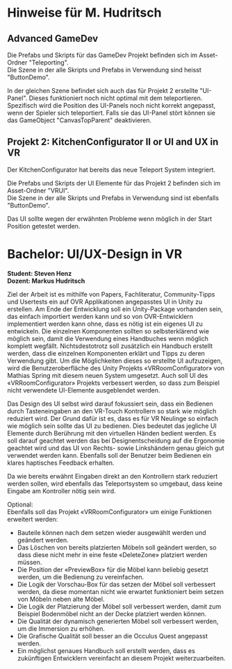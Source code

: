 # Hinweise für M. Hudritsch
## Advanced GameDev

<p>Die Prefabs und Skripts für das GameDev Projekt befinden sich im Asset-Ordner "Teleporting".<br> 
Die Szene in der alle Skripts und Prefabs in Verwendung sind heisst "ButtonDemo".</p>

<p>In der gleichen Szene befindet sich auch das für Projekt 2 erstellte "UI-Panel". Dieses funktioniert noch nicht optimal mit dem teleportieren.
Spezifisch wird die Position des UI-Panels noch nicht korrekt angepasst, wenn der Spieler sich teleportiert. 
Falls sie das UI-Panel stört können sie das GameObject "CanvasTopParent" deaktivieren.</p>

## Projekt 2: KitchenConfigurator II or UI and UX in VR

<p>Der KitchenConfigurator hat bereits das neue Teleport System integriert.</p>

<p>Die Prefabs und Skripts der UI Elemente für das Projekt 2 befinden sich im Asset-Ordner "VRUI".<br>
Die Szene in der alle Skripts und Prefabs in Verwendung sind ist ebenfalls "ButtonDemo".</p>

<p>Das UI sollte wegen der erwähnten Probleme wenn möglich in der Start Position getestet werden.</p>

# Bachelor: UI/UX-Design in VR
**Student: Steven Henz**<br>
**Dozent: Markus Hudritsch**

<p>Ziel der Arbeit ist es mithilfe von Papers, Fachliteratur, Community-Tipps und Usertests ein auf OVR Applikationen angepasstes UI in Unity zu erstellen. 
Am Ende der Entwicklung soll ein Unity-Package vorhanden sein, das einfach importiert werden kann und so von OVR-Entwicklern implementiert werden kann ohne, 
dass es nötig ist ein eigenes UI zu entwickeln. Die einzelnen Komponenten sollten so selbsterklärend wie möglich sein, 
damit die Verwendung eines Handbuches wenn möglich komplett wegfällt. Nichtsdestotrotz soll zusätzlich ein Handbuch erstellt werden, 
dass die einzelnen Komponenten erklärt und Tipps zu deren Verwendung gibt. Um die Möglichkeiten dieses so erstellte UI aufzuzeigen, 
wird die Benutzeroberfläche des Unity Projekts «VRRoomConfigurator» von Mathias Spring mit diesem neuen System umgesetzt. 
Auch soll UI des «VRRoomConfigurator» Projekts verbessert werden, so dass zum Beispiel nicht verwendete UI-Elemente ausgeblendet werden.</p>

<p>Das Design des UI selbst wird darauf fokussiert sein, dass ein Bedienen durch Tasteneingaben an den VR-Touch Kontrollern so stark wie möglich reduziert wird. 
Der Grund dafür ist es, dass es für VR Neulinge so einfach wie möglich sein sollte das UI zu bedienen. 
Dies bedeutet das jegliche UI Elemente durch Berührung mit den virtuellen Händen bedient werden. 
Es soll darauf geachtet werden das bei Designentscheidung auf die Ergonomie geachtet wird und das UI von Rechts- sowie Linkshändern genau gleich gut verwendet werden kann. 
Ebenfalls soll der Benutzer beim Bedienen ein klares haptisches Feedback erhalten.</p>

<p>Da wie bereits erwähnt Eingaben direkt an den Kontrollern stark reduziert werden sollen, wird ebenfalls das Teleportsystem so umgebaut, 
dass keine Eingabe am Kontroller nötig sein wird.</p>

Optional:<br>
Ebenfalls soll das Projekt «VRRoomConfigurator» um einige Funktionen erweitert werden:
* Bauteile können nach dem setzen wieder ausgewählt werden und geändert werden.
* Das Löschen von bereits platzierten Möbeln soll geändert werden, so dass diese nicht mehr in eine feste «DeleteZone» platziert werden müssen.
* Die Position der «PreviewBox» für die Möbel kann beliebig gesetzt werden, um die Bedienung zu vereinfachen.
* Die Logik der Vorschau-Box für das setzen der Möbel soll verbessert werden, da diese momentan nicht wie erwartet funktioniert beim setzen von Möbeln neben alte Möbel.
* Die Logik der Platzierung der Möbel soll verbessert werden, damit zum Beispiel Bodenmöbel nicht an der Decke platziert werden können.
* Die Qualität der dynamisch generierten Möbel soll verbessert werden, um die Immersion zu erhöhen.
* Die Grafische Qualität soll besser an die Occulus Quest angepasst werden.
* Ein möglichst genaues Handbuch soll erstellt werden, dass es zukünftigen Entwicklern vereinfacht an diesem Projekt weiterzuarbeiten.